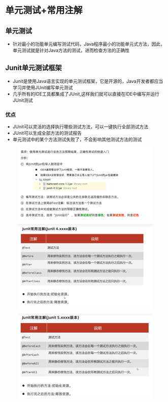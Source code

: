 # 单元测试+常用注解

## 单元测试

* 针对最小的功能单元编写测试代码，Java程序最小的功能单元式方法，因此，单元测试就是针对Java方法的测试，进而检查方法的正确性

## Junit单元测试框架

* Junit是使用Java语言实现的单元测试框架，它是开源的，Java开发者都应当学习并使用JUnit编写单元测试
* 几乎所有的IDE工具都集成了JUnit,这样我们就可以直接在IDE中编写并运行JUnit测试

### 优点

* JUnit可以灵活的选择执行哪些测试方法，可以一键执行全部测试方法
* JUnit可以生成全部方法的测试报告
* 单元测试中的某个方法测试失败了，不会影响其他测试方法的测试

<figure><img src="../.gitbook/assets/image (2) (1).png" alt=""><figcaption></figcaption></figure>

<figure><img src="../.gitbook/assets/image (3).png" alt=""><figcaption></figcaption></figure>

<figure><img src="../.gitbook/assets/image (1) (1).png" alt=""><figcaption></figcaption></figure>
